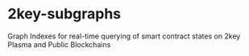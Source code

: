 # 2key-subgraphs
Graph Indexes for real-time querying of smart contract states on 2key Plasma and Public Blockchains 
